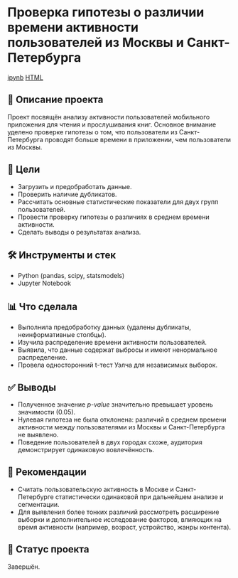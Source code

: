 # Проверка гипотезы о различии времени активности пользователей из Москвы и Санкт-Петербурга  

 [ipynb](https://github.com/sharly-shark/Portfolio/tree/main/Moscow_vs_Spb_activity/TMoscow_vs_Spb_activity_analysis.ipynb)
 [HTML](https://github.com/sharly-shark/Portfolio/tree/main/Moscow_vs_Spb_activity/TMoscow_vs_Spb_activity_analysis.html)

## 📌 Описание проекта  
Проект посвящён анализу активности пользователей мобильного приложения для чтения и прослушивания книг. Основное внимание уделено проверке гипотезы о том, что пользователи из Санкт-Петербурга проводят больше времени в приложении, чем пользователи из Москвы.  

## 🎯 Цели  
- Загрузить и предобработать данные.  
- Проверить наличие дубликатов.  
- Рассчитать основные статистические показатели для двух групп пользователей.  
- Провести проверку гипотезы о различиях в среднем времени активности.  
- Сделать выводы о результатах анализа.  

## 🛠️ Инструменты и стек  
- Python (pandas, scipy, statsmodels)  
- Jupyter Notebook  

## 📊 Что сделала  
- Выполнила предобработку данных (удалены дубликаты, неинформативные столбцы).  
- Изучила распределение времени активности пользователей.  
- Выявила, что данные содержат выбросы и имеют ненормальное распределение.  
- Провела односторонний t-тест Уэлча для независимых выборок.  

## ✅ Выводы  
- Полученное значение *p-value* значительно превышает уровень значимости (0.05).  
- Нулевая гипотеза не была отклонена: различий в среднем времени активности между пользователями из Москвы и Санкт-Петербурга не выявлено.  
- Поведение пользователей в двух городах схоже, аудитория демонстрирует одинаковую вовлечённость.  

## 📌 Рекомендации  
- Считать пользовательскую активность в Москве и Санкт-Петербурге статистически одинаковой при дальнейшем анализе и сегментации.  
- Для выявления более тонких различий рассмотреть расширение выборки и дополнительное исследование факторов, влияющих на время активности (например, возраст, устройство, жанры контента).  

## 📂 Статус проекта  
Завершён.

